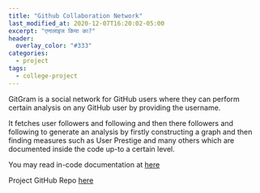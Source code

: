```yaml
---
title: "Github Collaboration Network"
last_modified_at: 2020-12-07T16:20:02-05:00
excerpt: "एनालाइज किया का?"
header:
  overlay_color: "#333"
categories:
  - project
tags:
  - college-project
---
```


GitGram is a social network for GitHub users where they can perform certain analysis on any GitHub user by providing the username.

It fetches user followers and following and then there followers and following to generate an analysis by firstly constructing a graph and then finding measures such as User Prestige and many others which are documented inside the code up-to a certain level.

You may read in-code documentation at [here](https://github.com/1UC1F3R616/Github-Collaboration-Network/tree/main/utils)

Project GitHub Repo [here](https://github.com/1UC1F3R616/Github-Collaboration-Network)
